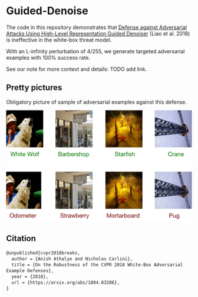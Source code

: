# Guided-Denoise

The code in this repository demonstrates that [Defense against Adversarial
Attacks Using High-Level Representation Guided
Denoiser](https://arxiv.org/abs/1712.02976) (Liao et al. 2018) is ineffective
in the white-box threat model.

With an L-infinity perturbation of 4/255, we generate targeted adversarial
examples with 100% success rate.

See our note for more context and details: TODO add link.

## Pretty pictures

Obligatory picture of sample of adversarial examples against this defense.

![](hgd.jpg)

## Citation

```
@unpublished{cvpr2018breaks,
  author = {Anish Athalye and Nicholas Carlini},
  title = {On the Robustness of the CVPR 2018 White-Box Adversarial Example Defenses},
  year = {2018},
  url = {https://arxiv.org/abs/1804.03286},
}
```
